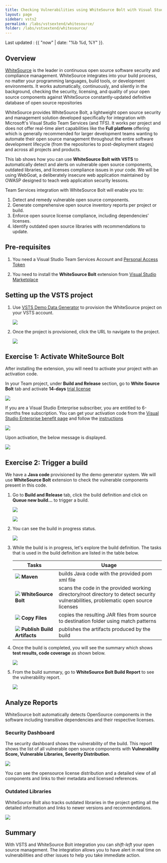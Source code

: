 ```yaml
---
title: Checking Vulnerabilities using WhiteSource Bolt with Visual Studio Team Services
layout: page
sidebar: vsts2
permalink: /labs/vstsextend/whitesource/
folder: /labs/vstsextend/whitesource/
---
```


Last updated : {{ "now" | date: "%b %d, %Y" }}.
## Overview

[WhiteSource](https://www.whitesourcesoftware.com/) is the leader in continuous open source software security and compliance management. WhiteSource integrates into your build process, no matter your programming languages, build tools, or development environments. It works automatically, continuously, and silently in the background, checking the security, licensing, and quality of your open source components against WhiteSource constantly-updated deﬁnitive database of open source repositories

WhiteSource provides WhiteSource Bolt, a lightweight open source security and management solution developed specifically for integration with Microsoft's Visual Studio Team Services (and TFS). It works per project and does not offer real-time alert capabilities like the **Full platform** offering which is generally recommended for larger development teams wanting to automate their open source management throughout the entire software development lifecycle (from the repositories to post-deployment stages) and across all projects and products.

This lab shows how you can use **WhiteSource Bolt with VSTS** to automatically detect and alerts on vulnerable open source components, outdated libraries, and licenses compliance issues in your code. We will be using WebGoat, a deliberately insecure web application maintained by OWASP designed to teach web application security lessons.

Team Services integration with WhiteSource Bolt will enable you to:

1. Detect and remedy vulnerable open source components.
1. Generate comprehensive open source inventory reports per project or build.
1. Enforce open source license compliance, including dependencies’ licenses.
1. Identify outdated open source libraries with recommendations to update.

## Pre-requisites

1. You need a Visual Studio Team Services Account and [Personal Access Token](https://docs.microsoft.com/en-us/vsts/accounts/use-personal-access-tokens-to-authenticate)

1. You need to install the **WhiteSource Bolt** extension from [Visual Studio Marketplace](https://marketplace.visualstudio.com/items?itemName=whitesource.ws-bolt)

## Setting up the VSTS project

1. Use [VSTS Demo Data Generator](https://vstsdemogenerator.azurewebsites.net/?name=WhiteSource%20Bolt&templateid=77362) to provision the  WhiteSource project on your VSTS account.

   ![](images/VSTSDemogenerator.png)

1. Once the project is provisioned, click the URL to navigate to the project.

   ![](images/VSTSDemogenerator-create.png)

## Exercise 1: Activate WhiteSource Bolt

After installing the extension, you will need to activate your project with an activation code.

In your Team project, under **Build and Release** section, go to **White Source Bolt** tab and activate **14-days** [trial license](https://www.whitesourcesoftware.com/whitesource_bolt_visualstudio_2017/#activate)

![](images/Dev_Essentials.png)

If you are a Visual Studio Enterprise subscriber, you are entitled to 6-months free subscription. You can get your activation code from the [Visual Studio Enterprise benefit page](https://my.visualstudio.com/) and follow the [instructions](https://www.whitesourcesoftware.com/vse_whitesource_bolt//#activate)

![](images/ActivateWhiteSourceBolt.png)

Upon activation, the below message is displayed.

![](images/14daystrial.png)

## Exercise 2: Trigger a build

We have a **Java code** provisioned by the demo generator system. We will use **WhiteSource Bolt** extension to check the vulnerable components present in this code.

1. Go to **Build and Release** tab, click the build definition and click on **Queue new build...** to trigger a build.

   ![](images/build-def.png)

   ![](images/queue-build.png)

1. You can see the build in progress status.

   ![](images/inprogress_build.png)

1. While the build is in progress, let's explore the build definition. The tasks that is used in the build definition are listed in the table below.

    |Tasks|Usage|
    |----|------|
    |![](images/maven.png) **Maven**| builds Java code with the provided pom xml file|
    |![](images/whitesourcebolt.png) **WhiteSource Bolt**| scans the code in the provided working directory/root directory to detect security vulnerabilities, problematic open source licenses|
    |![](images/copy-files.png) **Copy Files**| copies the resulting JAR files from source to destination folder using match patterns|
    |![](images/publish-build-artifacts.png) **Publish Build Artifacts**| publishes the artifacts produced by the build|

1. Once the build is completed, you will see the summary which shows **test results, code coverage** as shown below.

   ![](images/build_summary.png)

1. From the build summary, go to **WhiteSource Bolt Build Report** to see the vulnerability report.

   ![](images/report.png)

## Analyze Reports

WhiteSource bolt automatically detects OpenSource components in the software including transitive dependencies and their respective licenses.

### Security Dashboard

The security dashboard shows the vulnerability of the build.
This report shows the list of all vulnerable open source components with **Vulnerability Score, Vulnerable Libraries, Severity Distribution**.

![](images/Security.png)

You can see the opensource license distribution and a detailed view of all components and links to their metadata and licensed references.

### Outdated Libraries

WhiteSource Bolt also tracks outdated libraries in the project getting all the detailed information and links to newer versions and recommendations.

![](images\outdatedlibraries.png)

## Summary

With VSTS and WhiteSource Bolt integration you can *shift-left* your open source management. The integration allows you to have alert in real time on vulnerabilities and other issues to help you take immediate action.
